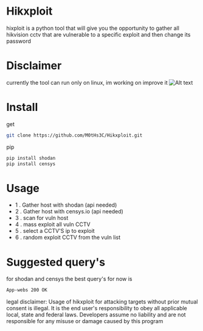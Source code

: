 # Hikxploit
hixploit is a python tool that will give you the opportunity to gather all hikvision cctv that are vulnerable to a specific exploit and then change its password
# Disclaimer
currently the tool can run only on linux, im working on improve it
![Alt text](https://github.com/M0tHs3C/Hikxploit/blob/master/foto.png?raw=true "Title")
# Install
get
```bash
git clone https://github.com/M0tHs3C/Hikxploit.git
```
pip
```bash
pip install shodan
pip install censys
```
# Usage
* 1 . Gather host with shodan (api needed)
* 2 . Gather host with censys.io (api needed)
* 3 . scan for vuln host
* 4 . mass exploit all vuln CCTV
* 5 . select a CCTV'S ip to exploit
* 6 . random exploit CCTV from the vuln list
# Suggested query's
for shodan and censys the best query's for now is
```bash
App-webs 200 OK
```



legal disclaimer: Usage of hikxploit for attacking targets without prior mutual consent is illegal. It is the end user's responsibility to obey all applicable local, state and federal laws. Developers assume no liability and are not responsible for any misuse or damage caused by this program
